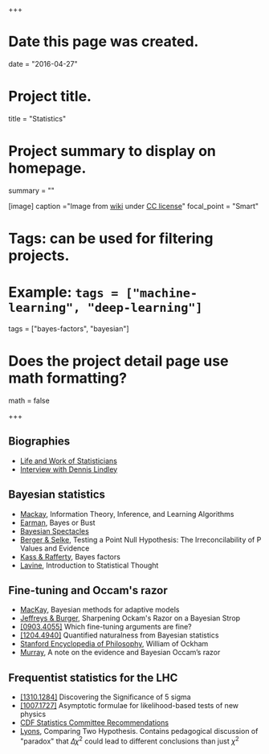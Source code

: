 +++
# Date this page was created.
date = "2016-04-27"

# Project title.
title = "Statistics"

# Project summary to display on homepage.
summary = ""

[image]
  caption ="Image from [wiki](https://en.wikipedia.org/wiki/File:Fisher_iris_versicolor_sepalwidth.png) under [CC license](https://creativecommons.org/licenses/by-sa/3.0/)"
  focal_point = "Smart"

# Tags: can be used for filtering projects.
# Example: `tags = ["machine-learning", "deep-learning"]`
tags = ["bayes-factors", "bayesian"]

# Does the project detail page use math formatting?
math = false

+++

## Biographies

* [Life and Work of Statisticians](https://www.york.ac.uk/depts/maths/histstat/lifework.htm)
* [Interview with Dennis Lindley](https://www.youtube.com/watch?v=cgclGi8yEu4)

## Bayesian statistics

* [Mackay](http://www.inference.org.uk/itila/book.html), Information Theory, Inference, and Learning Algorithms
* [Earman](http://www.pitt.edu/~jearman/Earman_1992BayesOrBust.pdf), Bayes or Bust
* [Bayesian Spectacles](https://www.bayesianspectacles.org/)
* [Berger & Selke](https://www.tandfonline.com/doi/abs/10.1080/01621459.1987.10478397), Testing a Point Null Hypothesis: The Irreconcilability of P Values and Evidence
* [Kass & Rafferty](https://amstat.tandfonline.com/doi/abs/10.1080/01621459.1995.10476572), Bayes factors
* [Lavine](http://people.math.umass.edu/~lavine/Book/book.html), Introduction to Statistical Thought

## Fine-tuning and Occam's razor

* [MacKay](http://thesis.library.caltech.edu/25/), Bayesian methods for adaptive models
* [Jeffreys & Burger](http://quasar.as.utexas.edu/papers/ockham), Sharpening Ockam's Razor on a Bayesian Strop
* [[0903.4055]](http://arxiv.org/abs/0903.4055) Which fine-tuning arguments are fine?
* [[1204.4940]](http://arxiv.org/abs/arXiv:1204.4940) Quantified naturalness from Bayesian statistics
* [Stanford Encyclopedia of Philosophy](http://plato.stanford.edu/archives/fall2011/entries/ockham/), William of Ockham
* [Murray](http://mlg.eng.cam.ac.uk/zoubin/papers/05occam/), A note on the evidence and Bayesian Occam’s razor

## Frequentist statistics for the LHC

* [[1310.1284]](http://arxiv.org/abs/1310.1284) Discovering the Significance of 5 sigma
* [[1007.1727]](https://arxiv.org/abs/1007.1727) Asymptotic formulae for likelihood-based tests of new physics
* [CDF Statistics Committee Recommendations](https://www-cdf.fnal.gov/physics/statistics/statistics_recommendations.html)
* [Lyons](https://www-cdf.fnal.gov/physics/statistics/notes/lyons-two-hypotheses.ps), Comparing Two Hypothesis. Contains pedagogical discussion of "paradox" that $\Delta\chi^2$ could lead to different conclusions than just $\chi^2$

